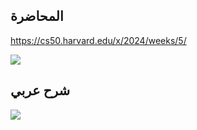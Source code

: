 ## المحاضرة

https://cs50.harvard.edu/x/2024/weeks/5/

![](https://www.youtube.com/watch?v=0euvEdPwQnQ)
## شرح عربي

![](https://www.youtube.com/watch?v=tPRLN5B6SEw&list=PLnrlZUDQofUv7JE4QIahAyztrQU9bnJmd&index=49)